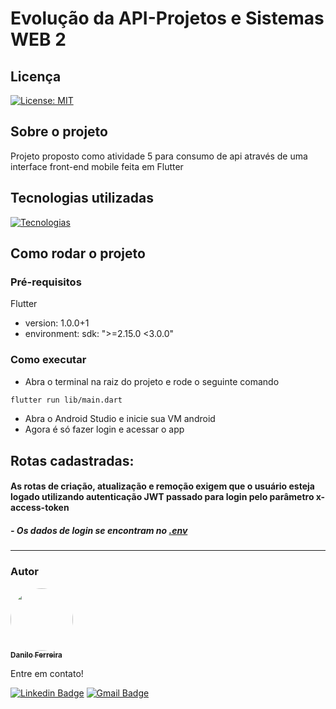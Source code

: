 # Evolução da API-Projetos e Sistemas WEB 2
## Licença
[![License: MIT](https://img.shields.io/badge/License-MIT-blue.svg)](https://github.com/danilosheen/web2-atividade03/blob/main/License)
## Sobre o projeto
Projeto proposto como atividade 5 para consumo de api através de uma interface front-end mobile feita em Flutter
## Tecnologias utilizadas
[![Tecnologias](https://skillicons.dev/icons?i=flutter)](https://skillicons.dev)
## Como rodar o projeto
### Pré-requisitos
Flutter
- version: 1.0.0+1
- environment:
  sdk: ">=2.15.0 <3.0.0"
### Como executar
- Abra o terminal na raiz do projeto e rode o seguinte comando
```bash
flutter run lib/main.dart
```

- Abra o Android Studio e inicie sua VM android
- Agora é só fazer login e acessar o app
## Rotas cadastradas:


#### As rotas de criação, atualização e remoção exigem que o usuário esteja logado utilizando autenticação JWT passado para login pelo parâmetro x-access-token
##### - Os dados de login se encontram no <a href="https://github.com/danilosheen/web2-atividade03/blob/main/.env">.env</a>
  ---
 ### Autor

<a href="https://github.com/danilosheen/">
 <img style="border-radius: 50%;" src="https://avatars.githubusercontent.com/u/49424200?v=4" width="100px;" alt=""/>
 <br />
 <sub><b>Danilo Ferreira</b></sub></a> <a href="https://github.com/danilosheen" title="GitHub"></a>


 Entre em contato!

[![Linkedin Badge](https://img.shields.io/badge/-Danilo-blue?style=flat-square&logo=Linkedin&logoColor=white&link=https://www.linkedin.com/in/danilo-ferreira-b56969194/)](https://www.linkedin.com/in/danilo-ferreira-b56969194/) [![Gmail Badge](https://img.shields.io/badge/-c.danilo.f.siva@gmail.com-c14438?style=flat-square&logo=Gmail&logoColor=white&link=mailto:c.danilo.f.siva@gmail.com)](mailto:c.danilo.f.siva@gmail.com)

